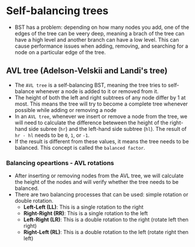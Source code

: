 # Self-balancing trees

- BST has a problem: depending on how many nodes you add, one of the edges of the tree can be veery deep, meaning a brach of the tree can have a high level and another branch can have a low level. This can cause performance issues when adding, removing, and searching for a node on a particular edge of the tree.

## AVL tree (Adelson-Velskii and Landi's tree)

- The `AVL tree` is a self-balancing BST, meaning the tree tries to self-balance whenever a node is added to it or removed from it.
- The height of both the left and right subtrees of any node differ by 1 at most. This means the tree will try to become a complete tree whenever possible while adding or removing a node
- In an `AVL tree`, whenever we insert or remove a node from the tree, we will need to calculate the difference beteween the height of the right-hand side subree (`hr`) and the left-hand side subtree (`hl`). The result of `hr - hl` needs to be `0`, `1`, or `-1`.
- If the result is different from these values, it means the tree needs to be balanced. This concept is called the `balanced factor`.

### Balancing opeartions - AVL rotations

- After inserting or removing nodes from the AVL tree, we will calculate the height of the nodes and will verify whether the tree needs to be balanced.
- There are two balancing processes that can be used: simple rotation or double rotation.
  - **Left-Left (LL)**: This is a single rotation to the right
  - **Right-Right (RR)**: This is a single rotation to the left
  - **Left-Right (LR)**: This is a double rotation to the right (rotate left then right)
  - **Right-Left (RL)**: This is a double rotation to the left (rotate right then left)
